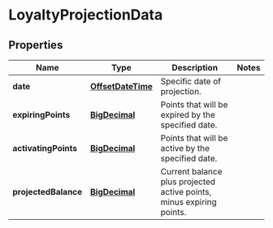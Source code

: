 

# LoyaltyProjectionData

## Properties

Name | Type | Description | Notes
------------ | ------------- | ------------- | -------------
**date** | [**OffsetDateTime**](OffsetDateTime.md) | Specific date of projection. | 
**expiringPoints** | [**BigDecimal**](BigDecimal.md) | Points that will be expired by the specified date. | 
**activatingPoints** | [**BigDecimal**](BigDecimal.md) | Points that will be active by the specified date. | 
**projectedBalance** | [**BigDecimal**](BigDecimal.md) | Current balance plus projected active points, minus expiring points. | 



